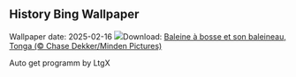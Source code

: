 ## History Bing Wallpaper
Wallpaper date: 2025-02-16
![](https://www.bing.com/th?id=OHR.HumpbackMother_FR-FR6742238424_UHD.jpg&w=1000)Download: [Baleine à bosse et son baleineau, Tonga (© Chase Dekker/Minden Pictures)](https://www.bing.com/th?id=OHR.HumpbackMother_FR-FR6742238424_UHD.jpg)

Auto get programm by LtgX
